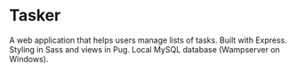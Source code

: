 # Tasker

A web application that helps users manage lists of tasks. Built with Express. Styling in Sass and views in Pug. Local MySQL database (Wampserver on Windows).
